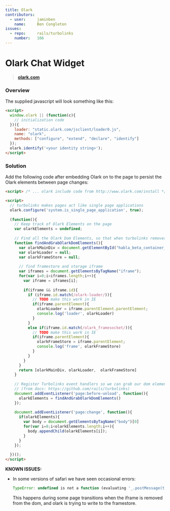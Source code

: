 ```yaml
---
title: Olark
contributors:
  - user:     jaminben
    name:     Ben Congleton
issues:
  - repo:     rails/turbolinks
    number:   166
---
```


# Olark Chat Widget 

> **[olark.com](http://olark.com)**

### Overview

The supplied javascript will look something like this:

```html
<script>
  window.olark || (function(c){
    // initialization code
  })({ 
    loader: "static.olark.com/jsclient/loader0.js", 
    name: "olark", 
    methods: ["configure", "extend", "declare", "identify"]
  });
  olark.identify('<your identity string>');
</script>
```

### Solution

Add the following code after embedding Olark on to the page to persist the Olark elements between page changes:

```html
<script> /* ... olark include code from http://www.olark.com/install */</script>

<script>
  // turbolinks makes pages act like single page applications
  olark.configure('system.is_single_page_application', true);
  
  (function(){
    // Keep track of Olark Elements on the page
    var olarkElements = undefined;
    
    // Find all the Olark Dom Elements, so that when turbolinks removes them we can add them back.
    function findAndGrabOlarkDomElements(){
      var olarkMainDiv = document.getElementById("habla_beta_container_do_not_rely_on_div_classes_or_names");
      var olarkLoader = null;
      var olarkFrameStore = null;
    
      // find framestore and storage iframe
      var iframes = document.getElementsByTagName("iframe");
      for(var i=0;i<iframes.length;i++){
        var iframe = iframes[i];
      
        if(iframe && iframe.id){
          if (iframe.id.match(/olark-loader/)){
            // TODO make this work in IE
            if(iframe.parentElement){
              olarkLoader = iframe.parentElement.parentElement;
              console.log('loader', olarkLoader)
            }
          }
          else if(iframe.id.match(/olark_framesocket/)){
            // TODO make this work in IE
            if(iframe.parentElement){
              olarkFrameStore = iframe.parentElement;
              console.log('frame', olarkFrameStore)
            }            
          }
        }
      }
      return [olarkMainDiv, olarkLoader,  olarkFrameStore]
    }
  
    // Register Turbolinks event handlers so we can grab our dom elements before it's too late.
    // (from docs: https://github.com/rails/turbolinks)
    document.addEventListener('page:before-unload', function(){
      olarkElements = findAndGrabOlarkDomElements()
    });
  
    document.addEventListener('page:change', function(){
      if(olarkElements){
        var body = document.getElementsByTagName("body")[0]
        for(var i=0;i<olarkElements.length;i++){
          body.appendChild(olarkElements[i]);    
        }         
      }
    });
    
  })();
</script>
```
    
**KNOWN ISSUES:**

* In some versions of safari we have seen occasional errors:
  
  ```javascript
  TypeError: undefined is not a function (evaluating '_.postMessage(t,n)')`
  ```

  This happens during some page transitions when the iframe is removed from the dom, and olark is trying to write to the framestore.
